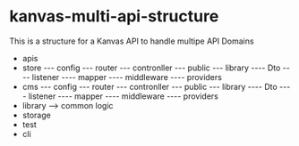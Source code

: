 # kanvas-multi-api-structure
This is a structure for a Kanvas API to handle multipe API Domains

- apis
 - store
 --- config
 --- router
 --- contronller
 --- public
 --- library
 ---- Dto
 ---- listener
 ---- mapper
 ---- middleware
 ---- providers
 - cms
 --- config
 --- router
 --- contronller
 --- public
 --- library
 ---- Dto
 ---- listener
 ---- mapper
 ---- middleware
 ---- providers
- library
 --> common logic
- storage
- test
- cli
